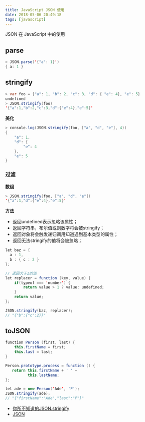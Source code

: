 ```yaml
---
title: JavaScript JSON 使用
date: 2018-05-06 20:49:18
tags: [javascript]
---
```


JSON 在 JavaScript 中的使用

<!-- more --><!-- toc -->

## parse

```java
> JSON.parse('{"a": 1}')
{ a: 1 }
```

## stringify

```java
> var foo = {"a": 1, "b": 2, "c": 3, "d": { "e": 4}, "e": 5}
undefined
> JSON.stringify(foo)
'{"a":1,"b":2,"c":3,"d":{"e":4},"e":5}'
```

**美化**

```java
> console.log(JSON.stringify(foo, ["a", "d", "e"], 4))
{
    "a": 1,
    "d": {
        "e": 4
    },
    "e": 5
}
```

### 过滤

**数组**

```java
> JSON.stringify(foo, ["a", "d", "e"])
'{"a":1,"d":{"e":4},"e":5}'
```

**方法**

- 返回undefined表示忽略该属性；
- 返回字符串，布尔值或则数字将会被stringify；
- 返回对象将会触发递归调用知道遇到基本类型的属性；
- 返回无法stringify的值将会被忽略；

```java
let baz = {
  a : 1,
  b : { c : 2 }
};

// 返回大于1的值
let replacer = function (key, value) {
    if(typeof === 'number') {
        return value > 1 ? value: undefined;
    }
    return value;
};

JSON.stringify(baz, replacer);
// "{"b":{"c":2}}"
```


## toJSON

```java
function Person (first, last) {
    this.firstName = first;
    this.last = last;
}

Person.prototype.process = function () {
   return this.firstName + ' ' +
          this.lastName;
};

let ade = new Person('Ade', 'P');
JSON.stringify(ade);
// "{"firstName":"Ade","last":"P"}"
```

- [你所不知道的JSON.stringify](https://blog.fundebug.com/2017/08/17/what-you-didnt-know%20about-json-stringify/)
- [JSON](https://developer.mozilla.org/zh-CN/docs/Web/JavaScript/Reference/Global_Objects/JSON)
